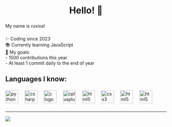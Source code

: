 <h1 align="center">Hello! 👋 </h1>

###

<p align="left">My name is ruxixa!

###

<p align="left">
  ✨ Coding since 2023<br>
  📚 Currently learning JavaScript<br>
  🎯 My goals: <br>
  - 1500 contributions this year<br>
  - At least 1 commit daily to the end of year

###

<h2 align="left">Languages I know: </h2>

###

<div align="left">
  <img src="https://cdn.jsdelivr.net/gh/devicons/devicon/icons/python/python-original.svg" height="40" alt="python logo"  />
  <img width="12" />
  <img src="https://cdn.jsdelivr.net/gh/devicons/devicon/icons/csharp/csharp-original.svg" height="40" alt="csharp logo"  />
  <img width="12" />
  <img src="https://cdn.jsdelivr.net/gh/devicons/devicon/icons/c/c-original.svg" height="40" alt="c logo"  />
  <img width="12" />
  <img src="https://cdn.jsdelivr.net/gh/devicons/devicon/icons/cplusplus/cplusplus-original.svg" height="40" alt="cplusplus logo"  />
  <img width="12" />
  <img src="https://cdn.jsdelivr.net/gh/devicons/devicon/icons/html5/html5-original.svg" height="40" alt="html5 logo"  />
  <img width="12" />
  <img src="https://cdn.jsdelivr.net/gh/devicons/devicon/icons/css3/css3-original.svg" height="40" alt="css3 logo"  />
  <img width="12" />
  <img src="https://cdn.jsdelivr.net/gh/devicons/devicon/icons/javascript/javascript-original.svg" height="40" alt="html5 logo"  />
  <img width="12" />
  <img src="https://cdn.jsdelivr.net/gh/devicons/devicon/icons/java/java-original.svg" height="40" alt="html5 logo"  />
  <img width="12" />
</div>

###


---
[![](https://visitcount.itsvg.in/api?id=ruxixa&icon=0&color=5)](https://visitcount.itsvg.in)
